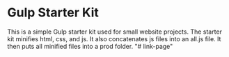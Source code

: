 # Gulp Starter Kit 
This is a simple Gulp starter kit used for small website projects.
The starter kit minifies html, css, and js. It also concatenates js files into an all.js file. 
It then puts all minified files into a prod folder.
"# link-page" 
